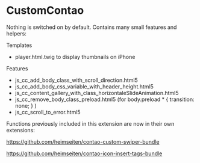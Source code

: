 # CustomContao

Nothing is switched on by default. Contains many small features and helpers:

Templates
- player.html.twig to display thumbnails on iPhone

Features
- js_cc_add_body_class_with_scroll_direction.html5
- js_cc_add_body_css_variable_with_header_height.html5
- js_cc_content_gallery_with_class_horizontaleSlideAnimation.html5
- js_cc_remove_body_class_preload.html5 (for body.preload * { transition: none; } )
- js_cc_scroll_to_error.html5

Functions previously included in this extension are now in their own extensions:

https://github.com/heimseiten/contao-custom-swiper-bundle

https://github.com/heimseiten/contao-icon-insert-tags-bundle

